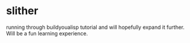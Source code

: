 # slither
running through buildyoualisp tutorial and will hopefully expand it further.
Will be a fun learning experience.
